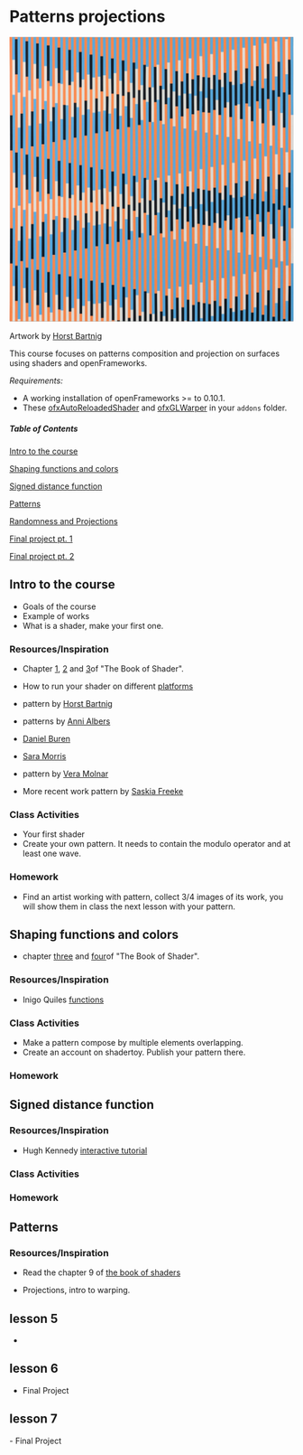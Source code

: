 # Patterns projections

![img](img/horst-bartnig.jpg)

Artwork by [Horst Bartnig](https://de.wikipedia.org/wiki/Horst_Bartnig)

This course focuses on patterns composition and projection on surfaces using shaders and openFrameworks.

*Requirements:*

- A working installation of openFrameworks >= to 0.10.1.
- These [ofxAutoReloadedShader](https://github.com/andreasmuller/ofxAutoReloadedShader) and [ofxGLWarper](https://github.com/roymacdonald/ofxGLWarper) in your `addons` folder. 


##### Table of Contents

[Intro to the course](#1)

[Shaping functions and colors](#2)

[Signed distance function](#3)

[Patterns](#4)

[Randomness and Projections](#5) 

[Final project pt. 1](#6)

[Final project pt. 2](#7)


<a name="#1">

## Intro to the course

<a/>

- Goals of the course
- Example of works
- What is a shader, make your first one.

### Resources/Inspiration

- Chapter [1](https://thebookofshaders.com/01/), [2](https://thebookofshaders.com/02/) and [3](https://thebookofshaders.com/03/)of "The Book of Shader".
- How to run your shader on different [platforms](https://thebookofshaders.com/04/)


- pattern by [Horst Bartnig](https://www.google.com/search?q=horst+bartnig+patterns)
- patterns by [Anni Albers](https://www.google.com/search?q=anni+albers)
- [Daniel Buren](https://www.google.com/search?q=Daniel+Buren+patterns)
- [Sara Morris](https://www.google.com/search?hl=en&source=hp&ei=mWqnXJ3zBcLjsAeIkrC4Bw&q=sarah+morris+pattern)
- pattern by [Vera Molnar](https://www.google.com/search?ei=IWOnXPm_GcOasAefhI5I&q=vera+molnar+patterns)

- More recent work pattern by [Saskia Freeke](http://sasj.tumblr.com/)

### Class Activities

- Your first shader
- Create your own pattern. It needs to contain the modulo operator and at least one wave.

### Homework
- Find an artist working with pattern, collect 3/4 images of its work, you will show them in class the next lesson with your pattern.


<a name="#2">

## Shaping functions and colors

</a>

- chapter [three](https://thebookofshaders.com/03/) and [four](https://thebookofshaders.com/05/)of "The Book of Shader".



### Resources/Inspiration

- Inigo Quiles [functions](http://www.iquilezles.org/www/articles/functions/functions.htm)

### Class Activities

- Make a pattern compose by multiple elements overlapping.
- Create an account on shadertoy. Publish your pattern there.

### Homework




<a name="#3">

## Signed distance function

</a>

### Resources/Inspiration

- Hugh Kennedy [interactive tutorial](http://hughsk.io/fragment-foundry/chapters/07-distance-fields.html)

### Class Activities

### Homework


<a name="#4">

## Patterns

</a>

### Resources/Inspiration
- Read the chapter 9 of [the book of shaders](https://thebookofshaders.com/09/)

- Projections, intro to warping.

<a name="#1">

## lesson 5

</a>

- 

<a name="#6">

## lesson 6

</a>

- Final Project

<a name="#7">

## lesson 7

</a>
</a>
- Final Project




